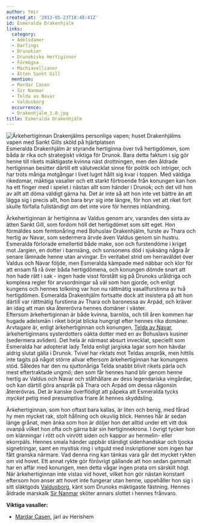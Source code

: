```yaml
---
author: Ymir
created_at: '2013-05-23T18:48:41Z'
id: Esmeralda Drakenhjälm
links:
  category:
  - Adelsdamer
  - Darlings
  - Drunokier
  - Drunokiska Hertiginnor
  - Förmögna
  - Machiavellianer
  - Ätten Sankt Gill
  mention:
  - Mardar Casen
  - Sir Nanmar
  - Telda av Navar
  - Valdusborg
  occurrence:
  - Drakenhjälm_3.0.jpg
title: Esmeralda Drakenhjälm
---
```


![Ärkehertiginnan Drakenjälms personliga vapen; huset Drakenhjälms vapen med Sankt Gills sköld på
hjärtplatsen] Esmeralda Drakenhjälm är styrande hertiginna över två hertigdömen, som båda är rika
och strategiskt viktiga för Drunok. Bara detta faktum i sig gör henne till rikets mäktigaste kvinna
näst drottningen, men den åldrade hertiginnan besitter därtill ett välutvecklat sinne för politik
och intriger, och har trots många motgångar i livet lugnt hållt sig kvar i toppen. Med väldiga
rikedomar, mäktiga vasaller och ett starkt förtroende från konungen kan hon ha ett finger med i
spelet i nästan allt som händer i Drunok; och det vill hon av allt att döma väldigt gärna ha. Det är
inte så att hon inte vet bättre än att lägga sig i precis allt, hon bara bryr sig inte längre, för
hon vet att riket fort skulle förfalla fullständigt om det inte vore för hennes inblandning.

Ärkehertiginnan är hertiginna av Valdus genom arv, varandes den sista av ätten Sankt Gill, som
fordom höll det hertigdömet som sitt eget. Hon förmäldes som femtonåring med Bohuslav Drakenhjälm,
furste av Thara och hertig av Navar, som sedermera ärvde även Valdus genom sin hustru. Esmeralda
förlorade emellertid både make, son och furstendöme i kriget mot Jargien, en dotter i barnsäng, och
sonsonens död i sjuksäng några år senare lämnade henne utan arvingar. En veritabel strid om
herraväldet över Valdus och Navar följde, men Esmeralda kämpade med näbbar och klor för att ensam få
rå över båda hertigdömena, och konungen dömde snart att hon hade rätt i sak - ingen hade visst
förstått sig på Drunoks uråldriga och komplexa regler för arvsordningar så väl som hon gjorde, och
enligt kungens och hennes tolkning var hon nu rättmätig vasallfurstinna av två hertigdömen.
Esmeralda Drakenhjälm fortsatte dock att insistera på att hon därtill var rättmätig furstinna av
Thara och baronessa av Arpád, och kräver än idag att man ska återerövra hennes domäner i väster.\
Eftersom ärkehertiginnan är både kvinna, barnlös, och till åren kommen har hugade adelsmän i riket
börjat blicka hungrigt efter hennes rika domäner. Arvtagare är, enligt ärkehertiginnan och konungen,
[Telda av Navar], ärkehertiginnans systerdotters oäkta dotter med en av Bohuslavs kusiner (sedermera
avliden). Det hela är närmast absurt invecklat, speciellt som Esmeralda har adopterat lady Telda
enligt jargiska lagar som hon hävdar aldrig slutat gälla i Drunok. Tvivel har riktats mot Teldas
anspråk, men hittils inte tagits på något större allvar eftersom ärkehertiginnan har konungens stöd.
Således har den nu sjuttonåriga Telda snabbt blivit rikets pärla och mest eftertraktade ungmö; den
som får hennes hand blir genom henne hertig av Valdus och Navar och ståthållare av dess legendariska
vingårdar, och kan därtill göra anspråk på Thara och Arpád om dessa någonsin återerövras. Det är
kanske överflödigt att påpeka att Esmeralda tycks *mycket* petig med presumptiva friare åt hennes
skyddsling.

Ärkehertiginnan, som hon oftast bara kallas, är liten och benig, med fårad hy men mycket rak, stolt
hållning och okuvlig blick. Hennes hår är sedan länge grånat, men änka som hon är döljer hon det
alltid under ett vitt dok ovanpå vilket hon ofta och gärna bär sin hertiginnekrona. I övrigt tycker
hon om klänningar i rött och vinrött siden och kappor av hermelin- eller ekorrpäls. Hennes smala
händer uppbär ständigt sidenhandskar och tjocka signetringar, samt en mystisk ring i vitguld med
inskriptioner som ingen har fått granska närmare. Vad denna ring kan tänkas vara går det mycket
rykten om vid hovet. Ett annat rykte gör förövrigt gällande att hon sedan gammalt har en affär med
konungen, men detta vågar ingen prata om särskilt högt. När ärkehertiginnan inte vistas vid hovet,
vilket hon gör nästan konstant eftersom hon anser att hovet inte fungerar utan henne, uppehåller hon
sig i sitt släktgods [Valdusborg], känt som Drunoks mäktigaste fästning. Hennes åldrade marskalk
[Sir Nanmar] sköter annars slottet i hennes frånvaro.

**Viktiga vasaller:**

-   [Mardar Casen], jarl av Herishem

  [Ärkehertiginnan Drakenjälms personliga vapen; huset Drakenhjälms vapen med Sankt Gills sköld på hjärtplatsen]:
    Drakenhjälm_3.0.jpg
    "Ärkehertiginnan Drakenjälms personliga vapen; huset Drakenhjälms vapen med Sankt Gills sköld på hjärtplatsen"
  [Telda av Navar]: Telda_av_Navar
  [Valdusborg]: Valdusborg
  [Sir Nanmar]: Sir_Nanmar
  [Mardar Casen]: Mardar_Casen